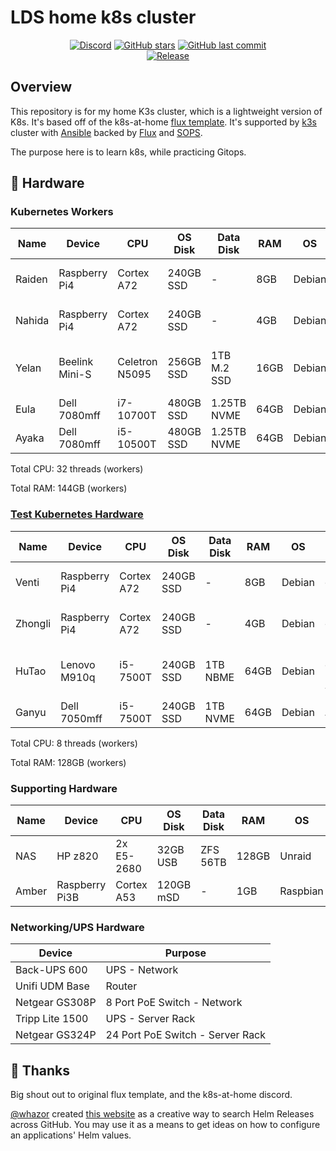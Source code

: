 # LDS home k8s cluster

<div align="center">

[![Discord](https://img.shields.io/discord/673534664354430999?color=7289da&label=DISCORD&style=for-the-badge&logo=discord)](https://discord.gg/k8s-at-home 'k8s at home Discord Community')
[![GitHub stars](https://img.shields.io/github/stars/lildrunkensmurf/k3s-home-cluster?color=green&style=for-the-badge)](https://github.com/lildrunkensmurf/k3s-home-cluster/stargazers 'This repo star count')
[![GitHub last commit](https://img.shields.io/github/last-commit/lildrunkensmurf/k3s-home-cluster?color=purple&style=for-the-badge)](https://github.com/LilDrunkenSmurf/k3s-home-cluster/commits/main 'Commit History')\
[![Release](https://img.shields.io/github/v/release/lildrunkensmurf/k3s-home-cluster?style=for-the-badge)](https://github.com/lildrunkensmurf/k3s-home-cluster/releases 'Repo releases')

</div>

## Overview

This repository is for my home K3s cluster, which is a lightweight version of K8s. It's based off of the k8s-at-home [flux template](https://github.com/onedr0p/flux-cluster-template).
It's supported by [k3s](https://k3s.io) cluster with [Ansible](https://www.ansible.com) backed by [Flux](https://toolkit.fluxcd.io/) and [SOPS](https://toolkit.fluxcd.io/guides/mozilla-sops/).

The purpose here is to learn k8s, while practicing Gitops.

## 🔧 Hardware

### Kubernetes Workers

| Name   | Device         | CPU            | OS Disk   | Data Disk   | RAM  | OS     | Purpose                    |
|--------|----------------|----------------|-----------|-------------|------|--------|----------------------------|
| Raiden | Raspberry Pi4  | Cortex A72     | 240GB SSD | -           | 8GB  | Debian | k8s control-plane          |
| Nahida | Raspberry Pi4  | Cortex A72     | 240GB SSD | -           | 4GB  | Debian | k8s control-plane          |
| Yelan  | Beelink Mini-S | Celetron N5095 | 256GB SSD | 1TB M.2 SSD | 16GB | Debian | k8s control-plane + worker |
| Eula   | Dell 7080mff   | i7-10700T      | 480GB SSD | 1.25TB NVME | 64GB | Debian | k8s Worker                 |
| Ayaka  | Dell 7080mff   | i5-10500T      | 480GB SSD | 1.25TB NVME | 64GB | Debian | k8s Worker                 |

Total CPU: 32 threads (workers)

Total RAM: 144GB (workers)

### [Test Kubernetes Hardware](https://github.com/LilDrunkenSmurf/home-ops)

| Name    | Device        | CPU        | OS Disk   | Data Disk | RAM  | OS     | Purpose                    |
|---------|---------------|------------|-----------|-----------|------|--------|----------------------------|
| Venti   | Raspberry Pi4 | Cortex A72 | 240GB SSD | -         | 8GB  | Debian | k8s control-plane          |
| Zhongli | Raspberry Pi4 | Cortex A72 | 240GB SSD | -         | 4GB  | Debian | k8s control-plane          |
| HuTao   | Lenovo M910q  | i5-7500T   | 240GB SSD | 1TB NBME  | 64GB | Debian | k8s control-plane + worker |
| Ganyu   | Dell 7050mff  | i5-7500T   | 240GB SSD | 1TB NVME  | 64GB | Debian | k8s Worker                 |

Total CPU: 8 threads (workers)

Total RAM: 128GB (workers)

### Supporting Hardware

| Name  | Device         | CPU        | OS Disk   | Data Disk | RAM   | OS       | Purpose             |
|-------|----------------|------------|-----------|-----------|-------|----------|---------------------|
| NAS   | HP z820        | 2x E5-2680 | 32GB USB  | ZFS 56TB  | 128GB | Unraid   | NAS/NFS/Backup      |
| Amber | Raspberry Pi3B | Cortex A53 | 120GB mSD | -         | 1GB   | Raspbian | DNS/VPN/MeshCentral |

### Networking/UPS Hardware

| Device          | Purpose                          |
|-----------------|----------------------------------|
| Back-UPS 600    | UPS - Network                    |
| Unifi UDM Base  | Router                           |
| Netgear GS308P  | 8 Port PoE Switch - Network      |
| Tripp Lite 1500 | UPS - Server Rack                |
| Netgear GS324P  | 24 Port PoE Switch - Server Rack |

## 🤝 Thanks

Big shout out to original flux template, and the k8s-at-home discord.

[@whazor](https://github.com/whazor) created [this website](https://nanne.dev/k8s-at-home-search/) as a creative way to search Helm Releases across GitHub. You may use it as a means to get ideas on how to configure an applications' Helm values.
